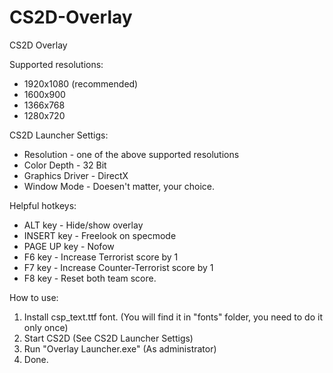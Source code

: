 # CS2D-Overlay
CS2D Overlay

Supported resolutions:
- 1920x1080 (recommended)
- 1600x900
- 1366x768
- 1280x720

CS2D Launcher Settigs:
- Resolution - one of the above supported resolutions
- Color Depth - 32 Bit
- Graphics Driver - DirectX
- Window Mode - Doesen't matter, your choice.

Helpful hotkeys:
- ALT key - Hide/show overlay
- INSERT key - Freelook on specmode
- PAGE UP key - Nofow
- F6 key - Increase Terrorist score by 1
- F7 key - Increase Counter-Terrorist score by 1
- F8 key - Reset both team score.

How to use:
1. Install csp_text.ttf font. (You will find it in "fonts" folder, you need to do it only once)
2. Start CS2D (See CS2D Launcher Settigs)
3. Run "Overlay Launcher.exe" (As administrator)
4. Done.
